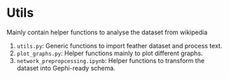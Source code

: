 # Utils 

Mainly contain helper functions to analyse the dataset from wikipedia

1. `utils.py`: Generic functions to import feather dataset and process text.
2. `plot_graphs.py`: Helper functions mainly to plot different graphs.
3. `network_prepropcessing.ipynb`: Helper functions to transform the dataset into Gephi-ready schema.